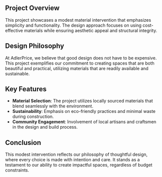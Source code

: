 ## Project Overview

This project showcases a modest material intervention that emphasizes simplicity and functionality. The design approach focuses on using cost-effective materials while ensuring aesthetic appeal and structural integrity.

## Design Philosophy

At AdlerPrice, we believe that good design does not have to be expensive. This project exemplifies our commitment to creating spaces that are both beautiful and practical, utilizing materials that are readily available and sustainable.

## Key Features

- **Material Selection**: The project utilizes locally sourced materials that blend seamlessly with the environment.
- **Sustainability**: Emphasis on eco-friendly practices and minimal waste during construction.
- **Community Engagement**: Involvement of local artisans and craftsmen in the design and build process.

## Conclusion

This modest intervention reflects our philosophy of thoughtful design, where every choice is made with intention and care. It stands as a testament to our ability to create impactful spaces, regardless of budget constraints.